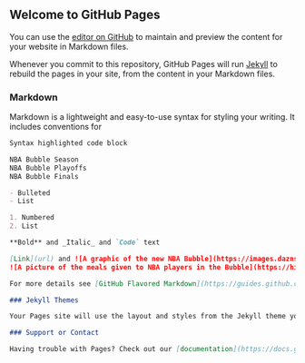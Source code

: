 ## Welcome to GitHub Pages

You can use the [editor on GitHub](https://github.com/jeremiahtilahun/NBA-Teams/edit/main/README.md) to maintain and preview the content for your website in Markdown files.

Whenever you commit to this repository, GitHub Pages will run [Jekyll](https://jekyllrb.com/) to rebuild the pages in your site, from the content in your Markdown files.

### Markdown

Markdown is a lightweight and easy-to-use syntax for styling your writing. It includes conventions for

```markdown
Syntax highlighted code block

NBA Bubble Season
NBA Bubble Playoffs
NBA Bubble Finals

- Bulleted
- List

1. Numbered
2. List

**Bold** and _Italic_ and `Code` text

[Link](url) and ![A graphic of the new NBA Bubble](https://images.daznservices.com/di/library/sporting_news/8/88/nba-bubble-072820-getty-ftr_171qre7cfhsui1b802zc3k2pks.jpg?t=-1690856413&quality=100&w=1280&h=720)(src) 
![A picture of the meals given to NBA players in the Bubble](https://hips.hearstapps.com/hmg-prod.s3.amazonaws.com/images/food-1594236886.jpeg)

For more details see [GitHub Flavored Markdown](https://guides.github.com/features/mastering-markdown/).

### Jekyll Themes

Your Pages site will use the layout and styles from the Jekyll theme you have selected in your [repository settings](https://github.com/jeremiahtilahun/NBA-Teams/settings). The name of this theme is saved in the Jekyll `_config.yml` configuration file.

### Support or Contact

Having trouble with Pages? Check out our [documentation](https://docs.github.com/categories/github-pages-basics/) or [contact support](https://github.com/contact) and we’ll help you sort it out.
